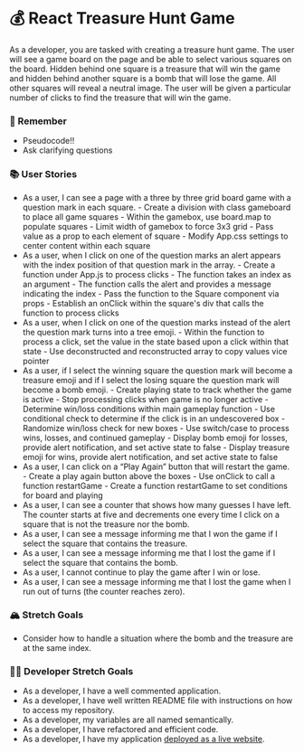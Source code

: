 # 💰 React Treasure Hunt Game

As a developer, you are tasked with creating a treasure hunt game. The user will see a game board on the page and be able to select various squares on the board. Hidden behind one square is a treasure that will win the game and hidden behind another square is a bomb that will lose the game. All other squares will reveal a neutral image. The user will be given a particular number of clicks to find the treasure that will win the game.

### 🤔 Remember

- Pseudocode!!
- Ask clarifying questions

### 📚 User Stories

- As a user, I can see a page with a three by three grid board game with a question mark in each square.
      - Create a division with class gameboard to place all game squares
      - Within the gamebox, use board.map to populate squares
      - Limit width of gamebox to force 3x3 grid
      - Pass value as a prop to each element of square
      - Modify App.css settings to center content within each square
- As a user, when I click on one of the question marks an alert appears with the index position of that question mark in the array.
      - Create a function under App.js to process clicks
            - The function takes an index as an argument
            - The function calls the alert and provides a message indicating the index
      - Pass the function to the Square component via props
      - Establish an onClick within the square's div that calls the function to process clicks
- As a user, when I click on one of the question marks instead of the alert the question mark turns into a tree emoji.
      - Within the function to process a click, set the value in the state based upon a click within that state
      - Use deconstructed and reconstructed array to copy values vice pointer
- As a user, if I select the winning square the question mark will become a treasure emoji and if I select the losing square the question mark will become a bomb emoji.
      - Create playing state to track whether the game is active
      - Stop processing clicks when game is no longer active
      - Determine win/loss conditions within main gameplay function
      - Use conditional check to determine if the click is in an undescovered box
      - Randomize win/loss check for new boxes
      - Use switch/case to process wins, losses, and continued gameplay
      - Display bomb emoji for losses, provide alert notification, and set active state to false
      - Display treasure emoji for wins, provide alert notification, and set active state to false
- As a user, I can click on a “Play Again” button that will restart the game.
      - Create a play again button above the boxes
      - Use onClick to call a function restartGame
      - Create a function restartGame to set conditions for board and playing
- As a user, I can see a counter that shows how many guesses I have left. The counter starts at five and decrements one every time I click on a square that is not the treasure nor the bomb.
- As a user, I can see a message informing me that I won the game if I select the square that contains the treasure.
- As a user, I can see a message informing me that I lost the game if I select the square that contains the bomb.
- As a user, I cannot continue to play the game after I win or lose.
- As a user, I can see a message informing me that I lost the game when I run out of turns (the counter reaches zero).

### 🏔 Stretch Goals

- Consider how to handle a situation where the bomb and the treasure are at the same index.

### 👩‍💻 Developer Stretch Goals

- As a developer, I have a well commented application.
- As a developer, I have well written README file with instructions on how to access my repository.
- As a developer, my variables are all named semantically.
- As a developer, I have refactored and efficient code.
- As a developer, I have my application [deployed as a live website](https://render.com/docs/deploy-create-react-app).
